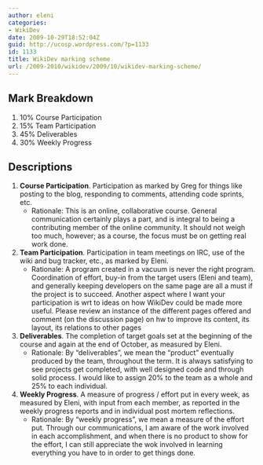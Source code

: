 ```yaml
---
author: eleni
categories:
- WikiDev
date: 2009-10-29T18:52:04Z
guid: http://ucosp.wordpress.com/?p=1133
id: 1133
title: WikiDev marking scheme
url: /2009-2010/wikidev/2009/10/wikidev-marking-scheme/
---
```


## Mark Breakdown

  1. 10% Course Participation
  2. 15% Team Participation
  3. 45% Deliverables
  4. 30% Weekly Progress

<a id="Descriptions" name="Descriptions"></a>

## Descriptions

  1. **Course Participation**. Participation as marked by Greg for things like posting to the blog, responding to comments, attending code sprints, etc. 
      * Rationale: This is an online, collaborative course. General communication certainly plays a part, and is integral to being a contributing member of the online community. It should not weigh too much, however; as a course, the focus must be on getting real work done.
  2. **Team Participation**. Participation in team meetings on IRC, use of the wiki and bug tracker, etc., as marked by Eleni. 
      * Rationale: A program created in a vacuum is never the right program. Coordination of effort, buy-in from the target users (Eleni and team), and generally keeping developers on the same page are all a must if the project is to succeed. Another aspect where I want your participation is wrt to ideas on how WikiDev could be made more useful. Please review an instance of the different pages offered and comment (on the discussion page) on hw to improve its content, its layout, its relations to other pages
  3. **Deliverables**. The completion of target goals set at the beginning of the course and again at the end of October, as measured by Eleni. 
      * Rationale: By &#8220;deliverables&#8221;, we mean the &#8220;product&#8221; eventually produced by the team, throughout the term. It is always satisfying to see projects get completed, with well designed code and through solid process. I would like to assign 20% to the team as a whole and 25% to each individual.
  4. **Weekly Progress**. A measure of progress / effort put in every week, as measured by Eleni, with input from each member, as reported in the weekly progress reports and in individual post mortem reflections. 
      * Rationale: By &#8220;weekly progress&#8221;, we mean a measure of the effort put. Through our communications, I am aware of the work involved in each accomplishment, and when there is no product to show for the effort, I can still appreciate the wok involved in learning everything you have to in order to get things done.